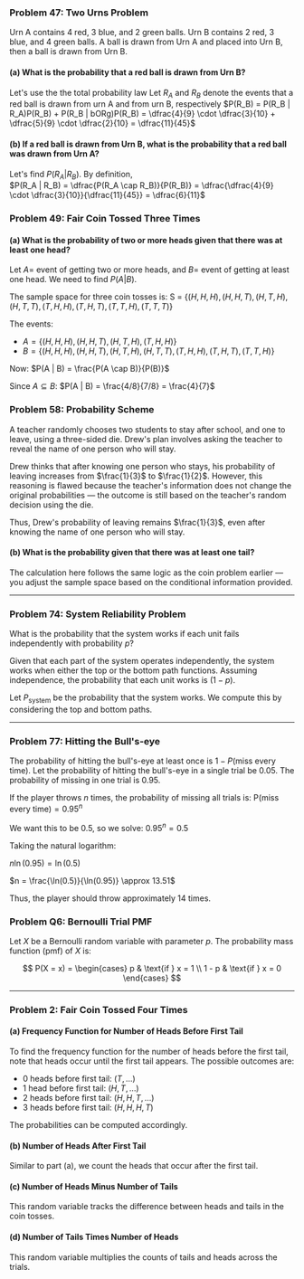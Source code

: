 ### Problem 47: Two Urns Problem

Urn A contains 4 red, 3 blue, and 2 green balls. Urn B contains 2 red, 3 blue, and 4 green balls. A ball is drawn from Urn A and placed into Urn B, then a ball is drawn from Urn B.

#### (a) What is the probability that a red ball is drawn from Urn B?
Let's use the the total probability law
Let $R_A$ and $R_B$ denote the events that a red ball is drawn from urn A and from urn B, respectively
$P(R_B) = P(R_B | R_A)P(R_B) + P(R_B | bORg)P(R_B) = \dfrac{4}{9}  \cdot \dfrac{3}{10} + \dfrac{5}{9}  \cdot \dfrac{2}{10} = \dfrac{11}{45}$


#### (b) If a red ball is drawn from Urn B, what is the probability that a red ball was drawn from Urn A?

Let's find $P(R_A | R_B)$. By definition,  
$P(R_A | R_B) = \dfrac{P(R_A \cap R_B)}{P(R_B)} = \dfrac{\dfrac{4}{9}  \cdot \dfrac{3}{10}}{\dfrac{11}{45}} = \dfrac{6}{11}$

### Problem 49: Fair Coin Tossed Three Times

#### (a) What is the probability of two or more heads given that there was at least one head?

Let $A =$ event of getting two or more heads, and $B =$ event of getting at least one head. We need to find $P(A | B)$.

The sample space for three coin tosses is:
S = $\{ (H, H, H), (H, H, T), (H, T, H), (H, T, T), (T, H, H), (T, H, T), (T, T, H), (T, T, T) \}$

The events:
- $A = \{ (H, H, H), (H, H, T), (H, T, H), (T, H, H) \}$
- $B = \{ (H, H, H), (H, H, T), (H, T, H), (H, T, T), (T, H, H), (T, H, T), (T, T, H) \}$

Now:
$P(A | B) = \frac{P(A \cap B)}{P(B)}$

Since $A \subseteq B$:
$P(A | B) = \frac{4/8}{7/8} = \frac{4}{7}$


### Problem 58: Probability Scheme

A teacher randomly chooses two students to stay after school, and one to leave, using a three-sided die. Drew's plan involves asking the teacher to reveal the name of one person who will stay.

Drew thinks that after knowing one person who stays, his probability of leaving increases from $\frac{1}{3}$ to $\frac{1}{2}$. However, this reasoning is flawed because the teacher's information does not change the original probabilities — the outcome is still based on the teacher's random decision using the die.

Thus, Drew's probability of leaving remains $\frac{1}{3}$, even after knowing the name of one person who will stay.

#### (b) What is the probability given that there was at least one tail?

The calculation here follows the same logic as the coin problem earlier — you adjust the sample space based on the conditional information provided.

---

### Problem 74: System Reliability Problem

What is the probability that the system works if each unit fails independently with probability $p$?

Given that each part of the system operates independently, the system works when either the top or the bottom path functions. Assuming independence, the probability that each unit works is $(1 - p)$.

Let $P_{\text{system}}$ be the probability that the system works. We compute this by considering the top and bottom paths.

---

### Problem 77: Hitting the Bull's-eye

The probability of hitting the bull's-eye at least once is $1 - P(\text{miss every time})$. Let the probability of hitting the bull's-eye in a single trial be $0.05$. The probability of missing in one trial is $0.95$.

If the player throws $n$ times, the probability of missing all trials is:
P($\text{miss every time}) = 0.95^n$

We want this to be $0.5$, so we solve:
$0.95^n = 0.5$

Taking the natural logarithm:

$n \ln(0.95) = \ln(0.5)$

$n = \frac{\ln(0.5)}{\ln(0.95)} \approx 13.51$

Thus, the player should throw approximately 14 times.


### Problem Q6: Bernoulli Trial PMF

Let $X$ be a Bernoulli random variable with parameter $p$. The probability mass function (pmf) of $X$ is:

$$
P(X = x) = \begin{cases} 
p & \text{if } x = 1 \\
1 - p & \text{if } x = 0
\end{cases}
$$

---

### Problem 2: Fair Coin Tossed Four Times

#### (a) Frequency Function for Number of Heads Before First Tail

To find the frequency function for the number of heads before the first tail, note that heads occur until the first tail appears. The possible outcomes are:

- 0 heads before first tail: $(T, \dots)$
- 1 head before first tail: $(H, T, \dots)$
- 2 heads before first tail: $(H, H, T, \dots)$
- 3 heads before first tail: $(H, H, H, T)$

The probabilities can be computed accordingly.

#### (b) Number of Heads After First Tail

Similar to part (a), we count the heads that occur after the first tail.

#### (c) Number of Heads Minus Number of Tails

This random variable tracks the difference between heads and tails in the coin tosses.

#### (d) Number of Tails Times Number of Heads

This random variable multiplies the counts of tails and heads across the trials.
